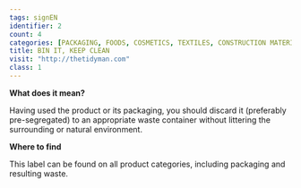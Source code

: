 ```yaml
---
tags: signEN
identifier: 2
count: 4
categories: [PACKAGING, FOODS, COSMETICS, TEXTILES, CONSTRUCTION MATERIALS, ELECTRONICS AND HOUSEHOLD APPLIANCES, TOYS, WASTE]
title: BIN IT, KEEP CLEAN
visit: "http://thetidyman.com"
class: 1
---
```

**What does it mean?**

Having used the product or its packaging, you should discard it (preferably pre-segregated) to an appropriate waste container without littering the surrounding or natural environment.

**Where to find**

This label can be found on all product categories, including packaging and resulting waste.